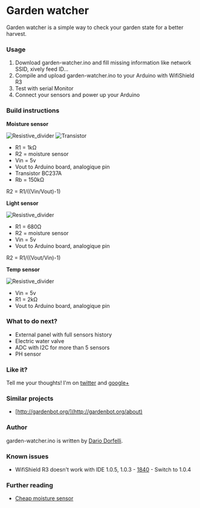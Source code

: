 # Garden watcher

Garden watcher is a simple way to check your garden state for a better harvest.

### Usage

1. Download garden-watcher.ino and fill missing information like network SSID, xively feed ID...
2. Compile and upload garden-watcher.ino to your Arduino with WifiShield R3
3. Test with serial Monitor
4. Connect your sensors and power up your Arduino

### Build instructions

**Moisture sensor**

![Resistive_divider](http://upload.wikimedia.org/wikipedia/commons/d/db/Resistive_divider.png)
![Transistor](http://upload.wikimedia.org/wikipedia/en/3/3b/BJT_bias.png)

- R1 = 1kΩ
- R2 = moisture sensor
- Vin = 5v
- Vout to Arduino board, analogique pin
- Transistor BC237A
- Rb = 150kΩ

R2 = R1/((Vin/Vout)-1)

**Light sensor**

![Resistive_divider](http://upload.wikimedia.org/wikipedia/commons/d/db/Resistive_divider.png)

- R1 = 680Ω
- R2 = moisture sensor
- Vin = 5v
- Vout to Arduino board, analogique pin

R2 = R1/((Vout/Vin)-1)

**Temp sensor**

![Resistive_divider](http://upload.wikimedia.org/wikipedia/commons/d/db/Resistive_divider.png)

- Vin = 5v
- R1 = 2kΩ
- Vout to Arduino board, analogique pin



### What to do next?

* External panel with full sensors history
* Electric water valve
* ADC with I2C for more than 5 sensors
* PH sensor

### Like it?

Tell me your thoughts! I'm on [twitter](https://twitter.com/dariodor) and [google+](https://plus.google.com/+DarioDorfelli/about)

### Similar projects

* [http://gardenbot.org/](http://gardenbot.org/about)

### Author

garden-watcher.ino is written by [Dario Dorfelli](https://plus.google.com/+DarioDorfelli/about).

### Known issues

* WifiShield R3 doesn't work with IDE 1.0.5, 1.0.3 - [1840](https://github.com/arduino/Arduino/issues/1840) - Switch to 1.0.4

### Further reading

* [Cheap moisture sensor](http://www.cheapvegetablegardener.com/how-to-make-cheap-soil-moisture-sensor-2/)